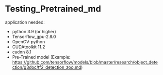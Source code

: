 # Testing_Pretrained_md

application needed:
- python 3.9 (or higher)
- Tensorflow_gpu-2.6.0
- OpenCV-python
- CUDAtoolkit 11.2
- cudnn 8.1
- Pre-Trained model (Example:  https://github.com/tensorflow/models/blob/master/research/object_detection/g3doc/tf2_detection_zoo.md)

